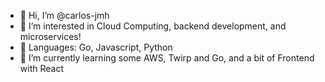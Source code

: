 - 👋 Hi, I’m @carlos-jmh
- 👀 I’m interested in Cloud Computing, backend development, and microservices!
- 📖 Languages: Go, Javascript, Python
- 🌱 I’m currently learning some AWS, Twirp and Go, and a bit of Frontend with React
